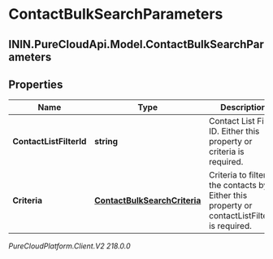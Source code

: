 # ContactBulkSearchParameters

## ININ.PureCloudApi.Model.ContactBulkSearchParameters

## Properties

|Name | Type | Description | Notes|
|------------ | ------------- | ------------- | -------------|
| **ContactListFilterId** | **string** | Contact List Filter ID. Either this property or criteria is required. | [optional] |
| **Criteria** | [**ContactBulkSearchCriteria**](ContactBulkSearchCriteria) | Criteria to filter the contacts by. Either this property or contactListFilterId is required. | [optional] |



_PureCloudPlatform.Client.V2 218.0.0_
